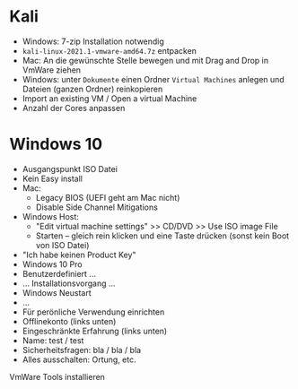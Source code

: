 

# Kali

- Windows: 7-zip Installation notwendig
- `kali-linux-2021.1-vmware-amd64.7z` entpacken
- Mac: An die gewünschte Stelle bewegen und mit Drag and Drop in VmWare ziehen
- Windows: unter `Dokumente` einen Ordner `Virtual Machines` anlegen und Dateien (ganzen Ordner) reinkopieren
- Import an existing VM / Open a virtual Machine
- Anzahl der Cores anpassen



# Windows 10

- Ausgangspunkt ISO Datei
- Kein Easy install
- Mac: 
  - Legacy BIOS (UEFI geht am Mac nicht)
  - Disable Side Channel Mitigations
- Windows Host:
  - "Edit virtual machine settings" >> CD/DVD >> Use ISO image File
  - Starten – gleich rein klicken und eine Taste drücken (sonst kein Boot von ISO Datei)
- "Ich habe keinen Product Key"
- Windows 10 Pro
- Benutzerdefiniert ...
- ... Installationsvorgang ...
- Windows Neustart
- ...
- Für perönliche Verwendung einrichten
- Offlinekonto (links unten)
- Eingeschränkte Erfahrung (links unten)
- Name: test / test
- Sicherheitsfragen: bla / bla / bla
- Alles ausschalten: Ortung, etc.



VmWare Tools installieren

